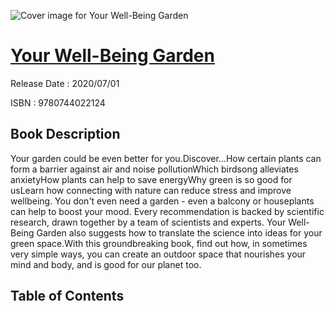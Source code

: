 ![Cover image for Your Well-Being Garden](https://imgdetail.ebookreading.net/cover/cover/202109/EB9780744022124.jpg)

[Your Well-Being Garden](https://ebookreading.net/view/book/Your+Well-Being+Garden-EB9780744022124_1.html "Your Well-Being Garden")
====================================================================================================================

Release Date : 2020/07/01

ISBN : 9780744022124

Book Description
-----------------

Your garden could be even better for you.Discover...How certain plants can form a barrier against air and noise pollutionWhich birdsong alleviates anxietyHow plants can help to save energyWhy green is so good for usLearn how connecting with nature can reduce stress and improve wellbeing. You don't even need a garden - even a balcony or houseplants can help to boost your mood. Every recommendation is backed by scientific research, drawn together by a team of scientists and experts. Your Well-Being Garden also suggests how to translate the science into ideas for your green space.With this groundbreaking book, find out how, in sometimes very simple ways, you can create an outdoor space that nourishes your mind and body, and is good for our planet too.


Table of Contents
-----------------

